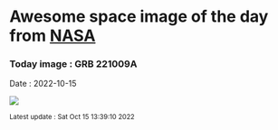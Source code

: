 
# Awesome space image of the day from [NASA](https://api.nasa.gov/)

### Today image : GRB 221009A
Date : 2022-10-15

![](https://apod.nasa.gov/apod/image/2210/LAT_221009A_burst_opt_1080.gif)

<small>Latest update : Sat Oct 15 13:39:10 2022</small>
        